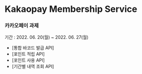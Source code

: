 # Kakaopay Membership Service

### 카카오페이 과제 

기간 : 2022. 06. 20(월) ~ 2022. 06. 27(월)

* [통합 바코드 발급 API]
* [포인트 적립 API]
* [포인트 사용 API]
* [기간별 내역 조회 API]





